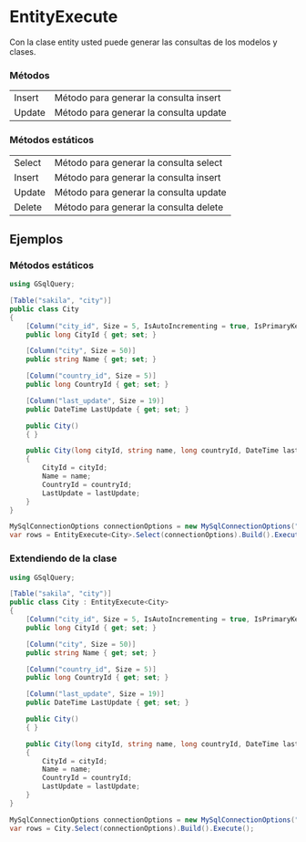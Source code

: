 # EntityExecute

Con la clase entity usted puede generar las consultas de los modelos y clases.

### Métodos

|         |                                         |
|---------|-----------------------------------------|
| Insert  | Método para generar la consulta insert  |
| Update  | Método para generar la consulta update  |

### Métodos estáticos

|         |                                         |
|---------|-----------------------------------------|
| Select  | Método para generar la consulta select  |
| Insert  | Método para generar la consulta insert  |
| Update  | Método para generar la consulta update  |
| Delete  | Método para generar la consulta delete  |


## Ejemplos

### Métodos estáticos

```csharp
using GSqlQuery;

[Table("sakila", "city")]
public class City
{
    [Column("city_id", Size = 5, IsAutoIncrementing = true, IsPrimaryKey = true)]
    public long CityId { get; set; }

    [Column("city", Size = 50)]
    public string Name { get; set; }

    [Column("country_id", Size = 5)]
    public long CountryId { get; set; }

    [Column("last_update", Size = 19)]
    public DateTime LastUpdate { get; set; }

    public City()
    { }

    public City(long cityId, string name, long countryId, DateTime lastUpdate)
    {
        CityId = cityId;
        Name = name;
        CountryId = countryId;
        LastUpdate = lastUpdate;
    }
}

MySqlConnectionOptions connectionOptions = new MySqlConnectionOptions("<connectionString>");
var rows = EntityExecute<City>.Select(connectionOptions).Build().Execute();
```

### Extendiendo de la clase

```csharp
using GSqlQuery;

[Table("sakila", "city")]
public class City : EntityExecute<City>
{
    [Column("city_id", Size = 5, IsAutoIncrementing = true, IsPrimaryKey = true)]
    public long CityId { get; set; }

    [Column("city", Size = 50)]
    public string Name { get; set; }

    [Column("country_id", Size = 5)]
    public long CountryId { get; set; }

    [Column("last_update", Size = 19)]
    public DateTime LastUpdate { get; set; }

    public City()
    { }

    public City(long cityId, string name, long countryId, DateTime lastUpdate)
    {
        CityId = cityId;
        Name = name;
        CountryId = countryId;
        LastUpdate = lastUpdate;
    }
}

MySqlConnectionOptions connectionOptions = new MySqlConnectionOptions("<connectionString>");
var rows = City.Select(connectionOptions).Build().Execute();
```